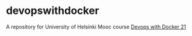 # devopswithdocker
A repository for University of Helsinki Mooc course [Devops with Docker 21](https://devopswithdocker.com/)
